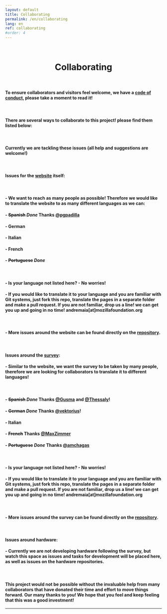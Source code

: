 ```yaml
---
layout: default
title: Collaborating
permalink: /en/collaborating
lang: en
ref: collaborating
#order: 4
---
```






<br>
  <center>
    <h1> Collaborating </h1>
  </center>
<br>



#### To ensure collaborators and visitors feel welcome, we have a [code of conduct](https://github.com/FOSH-following-demand/map_fosh_demand/blob/master/CODE_OF_CONDUCT.md), please take a moment to read it!



<br>

#### There are several ways to collaborate to this project! please find them listed below:

<br>



#### Currently we are tackling these issues (all help and suggestions are welcome!)


<br>

#### Issues for the [website](https://fosh-following-demand.github.io/en/home) itself:

<br>

#### - We want to reach as many people as possible! Therefore we would like to translate the website to as many different languages as we can:
####   - ~~Spanish~~ *Done* Thanks [@pgpadilla](https://github.com/pgpadilla)
####   - German
####   - Italian
####   - French
####   - ~~Portuguese~~ *Done*

<br>

#### - Is your language not listed here?  - No worries!
####   - If you would like to translate it to your language and you are familiar with Git systems, just fork this repo, translate the pages in a separate folder and make a pull request. If you are not familiar, drop us a line! we can get you up and going in no time! andremaia[at]mozillafoundation.org

<br>

#### - More issues around the website can be found directly on the [repository](https://github.com/FOSH-following-demand/FOSH-following-demand.github.io/issues).

<br>

#### Issues around the [survey](https://github.com/FOSH-following-demand/map_fosh_demand):
#### - Similar to the website, we want the survey to be taken by many people, therefore we are looking for collaborators to translate it to different languages!

<br>

#### - ~~Spanish~~ *Done* Thanks [@Gusma](https://github.com/gusma) and [@Thessaly](https://github.com/thessaly)!
#### - ~~German~~ *Done* Thanks [@vektorius](https://github.com/vektorious)!
#### - Italian
#### - ~~French~~ Thanks [@MaxZimmer](https://github.com/MaxZimmer)
#### - ~~Portuguese~~ *Done* Thanks [@amchagas](https://github.com/amchagas)

<br>

#### - Is your language not listed here?  - No worries!
#### - If you would like to translate it to your language and you are familiar with Git systems, just fork this repo, translate the pages in a separate folder and make a pull request. If you are not familiar, drop us a line! we can get you up and going in no time! andremaia[at]mozillafoundation.org

<br>

#### - More issues around the survey can be found directly on the [repository](https://github.com/FOSH-following-demand/map_fosh_demand/issues).

<br>

#### Issues around hardware:
#### - Currently we are not developing hardware following the survey, but watch this space as issues and tasks for development will be placed here, as well as issues on the hardware repositories.

<br>


#### This project would not be possible without the invaluable help from many collaborators that have donated their time and effort to move things forward. Our many thanks to you! We hope that you feel and keep feeling that this was a good investment!
---
